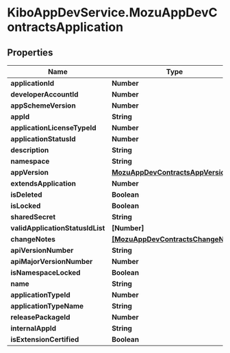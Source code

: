 # KiboAppDevService.MozuAppDevContractsApplication

## Properties

Name | Type | Description | Notes
------------ | ------------- | ------------- | -------------
**applicationId** | **Number** |  | [optional] 
**developerAccountId** | **Number** |  | [optional] 
**appSchemeVersion** | **Number** |  | [optional] 
**appId** | **String** |  | [optional] 
**applicationLicenseTypeId** | **Number** |  | [optional] 
**applicationStatusId** | **Number** |  | [optional] 
**description** | **String** |  | [optional] 
**namespace** | **String** |  | [optional] 
**appVersion** | [**MozuAppDevContractsAppVersion**](MozuAppDevContractsAppVersion.md) |  | [optional] 
**extendsApplication** | **Number** |  | [optional] 
**isDeleted** | **Boolean** |  | [optional] 
**isLocked** | **Boolean** |  | [optional] 
**sharedSecret** | **String** |  | [optional] 
**validApplicationStatusIdList** | **[Number]** |  | [optional] 
**changeNotes** | [**[MozuAppDevContractsChangeNote]**](MozuAppDevContractsChangeNote.md) |  | [optional] 
**apiVersionNumber** | **String** |  | [optional] 
**apiMajorVersionNumber** | **Number** |  | [optional] 
**isNamespaceLocked** | **Boolean** |  | [optional] 
**name** | **String** |  | [optional] 
**applicationTypeId** | **Number** |  | [optional] 
**applicationTypeName** | **String** |  | [optional] 
**releasePackageId** | **Number** |  | [optional] 
**internalAppId** | **String** |  | [optional] 
**isExtensionCertified** | **Boolean** |  | [optional] 



